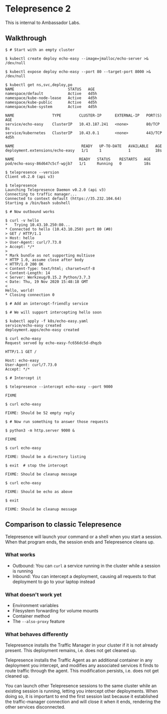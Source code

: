 # Telepresence 2

This is internal to Ambassador Labs.

## Walkthrough

```console
$ # Start with an empty cluster

$ kubectl create deploy echo-easy --image=jmalloc/echo-server >& /dev/null

$ kubectl expose deploy echo-easy --port 80 --target-port 8000 >& /dev/null

$ kubectl get ns,svc,deploy,po
NAME                        STATUS   AGE
namespace/default           Active   4d5h
namespace/kube-node-lease   Active   4d5h
namespace/kube-public       Active   4d5h
namespace/kube-system       Active   4d5h

NAME                 TYPE        CLUSTER-IP      EXTERNAL-IP   PORT(S)   AGE
service/echo-easy    ClusterIP   10.43.187.241   <none>        80/TCP    8s
service/kubernetes   ClusterIP   10.43.0.1       <none>        443/TCP   4d5h

NAME                              READY   UP-TO-DATE   AVAILABLE   AGE
deployment.extensions/echo-easy   1/1     1            1           18s

NAME                             READY   STATUS    RESTARTS   AGE
pod/echo-easy-86d647c5cf-wpjb7   1/1     Running   0          18s

$ telepresence --version
Client v0.2.0 (api v3)

$ telepresence
Launching Telepresence Daemon v0.2.0 (api v3)
Connecting to traffic manager...
Connected to context default (https://35.232.104.64)
Starting a /bin/bash subshell

$ # Now outbound works

$ curl -v hello
*   Trying 10.43.10.250:80...
* Connected to hello (10.43.10.250) port 80 (#0)
> GET / HTTP/1.1
> Host: hello
> User-Agent: curl/7.73.0
> Accept: */*
> 
* Mark bundle as not supporting multiuse
* HTTP 1.0, assume close after body
< HTTP/1.0 200 OK
< Content-Type: text/html; charset=utf-8
< Content-Length: 14
< Server: Werkzeug/0.15.2 Python/3.7.3
< Date: Thu, 19 Nov 2020 15:48:18 GMT
< 
Hello, world!
* Closing connection 0

$ # Add an intercept-friendly service

$ # We will support intercepting hello soon

$ kubectl apply -f k8s/echo-easy.yaml 
service/echo-easy created
deployment.apps/echo-easy created

$ curl echo-easy
Request served by echo-easy-fc656dc5d-dhqzb

HTTP/1.1 GET /

Host: echo-easy
User-Agent: curl/7.73.0
Accept: */*

$ # Intercept it

$ telepresence --intercept echo-easy --port 9000

FIXME

$ curl echo-easy

FIXME: Should be 52 empty reply

$ # Now run something to answer those requests

$ python3 -m http.server 9000 &

FIXME

$ curl echo-easy

FIXME: Should be a directory listing

$ exit  # stop the intercept

FIXME: Should be cleanup message

$ curl echo-easy

FIXME: Should be echo as above

$ exit

FIXME: Should be cleanup message
```

## Comparison to classic Telepresence

Telepresence will launch your command or a shell when you start a session. When that program ends, the session ends and Telepresence cleans up.

### What works

- Outbound: You can `curl` a service running in the cluster while a session is running
- Inbound: You can intercept a deployment, causing all requests to that deployment to go to your laptop instead

### What doesn't work yet

- Environment variables
- Filesystem forwarding for volume mounts
- Container method
- The `--also-proxy` feature

### What behaves differently

Telepresence installs the Traffic Manager in your cluster if it is not already present. This deployment remains, i.e. does not get cleaned up.

Telepresence installs the Traffic Agent as an additional container in any deployment you intercept, and modifies any associated services it finds to route traffic through the agent. This modification persists, i.e. does not get cleaned up.

You can launch other Telepresence sessions to the same cluster while an existing session is running, letting you intercept other deployments. When doing so, it is important to end the first session last because it established the traffic-manager connection and will close it when it ends, rendering the other services disconnected.

